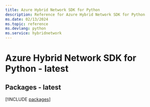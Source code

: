 ```yaml
---
title: Azure Hybrid Network SDK for Python
description: Reference for Azure Hybrid Network SDK for Python
ms.date: 02/13/2024
ms.topic: reference
ms.devlang: python
ms.service: hybridnetwork
---
```

# Azure Hybrid Network SDK for Python - latest
## Packages - latest
[!INCLUDE [packages](hybrid-network-index.md)]